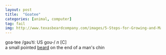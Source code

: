 ```yaml
---
layout: post
title:  "Goatee"
categories: [animal, computer]
tag: fail
img: http://www.texasbeardcompany.com/images/5-Steps-for-Growing-and-Maintaining-a-Goatee.jpg
---
```

<DIV style="MARGIN: 0px 0px 5px">goa<B>·</B>tee /gəuˈtiː US gou-/ <I>n</I> [C] <BR>a small pointed <A href="{{ site.baseurl }}/beard"><U>beard</U></A> on the end of a man's chin</DIV>
